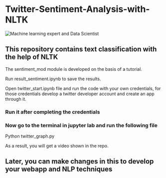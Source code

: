 # Twitter-Sentiment-Analysis-with-NLTK

![Machine learning expert and Data Scientist](https://github.com/shahzaibhamid/Text-classification-webapp-with-streamlit/blob/main/sentiment-analysis.jpg)

## This repository contains text classification with the help of NLTK

The sentiment_mod module is developed on the basis of a tutorial.

Run result_sentiment.ipynb to save the results.

Open twitter_start.ipynb file and run the code with your own credentials, for those credentials develop a twitter developer account and create an app through it. 

### Run it after completing the credentials

### Now go to the terminal in jupyter lab and run the following file

Python twitter_graph.py

As a result, you will get a video shown in the repo.
## Later, you can make changes in this to develop your webapp and NLP techniques

